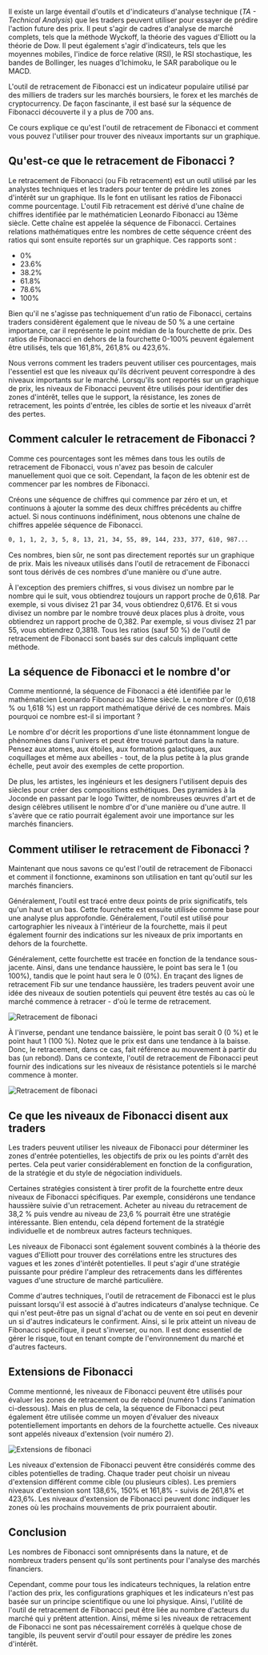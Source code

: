 Il existe un large éventail d'outils et d'indicateurs d'analyse technique (*TA - Technical Analysis*) que les traders peuvent utiliser pour essayer de prédire l'action future des prix. Il peut s'agir de cadres d'analyse de marché complets, tels que la méthode Wyckoff, la théorie des vagues d'Elliott ou la théorie de Dow. Il peut également s'agir d'indicateurs, tels que les moyennes mobiles, l'indice de force relative (RSI), le RSI stochastique, les bandes de Bollinger, les nuages d'Ichimoku, le SAR parabolique ou le MACD. 

L'outil de retracement de Fibonacci est un indicateur populaire utilisé par des milliers de traders sur les marchés boursiers, le forex et les marchés de cryptocurrency. De façon fascinante, il est basé sur la séquence de Fibonacci découverte il y a plus de 700 ans.

Ce cours explique ce qu'est l'outil de retracement de Fibonacci et comment vous pouvez l'utiliser pour trouver des niveaux importants sur un graphique.

## Qu'est-ce que le retracement de Fibonacci ?

Le retracement de Fibonacci (ou Fib retracement) est un outil utilisé par les analystes techniques et les traders pour tenter de prédire les zones d'intérêt sur un graphique. Ils le font en utilisant les ratios de Fibonacci comme pourcentage. L'outil Fib retracement est dérivé d'une chaîne de chiffres identifiée par le mathématicien Leonardo Fibonacci au 13ème siècle. Cette chaîne est appelée la séquence de Fibonacci. Certaines relations mathématiques entre les nombres de cette séquence créent des ratios qui sont ensuite reportés sur un graphique. Ces rapports sont :

- 0%
- 23.6% 
- 38.2%
- 61.8%
- 78.6%
- 100%  

Bien qu'il ne s'agisse pas techniquement d'un ratio de Fibonacci, certains traders considèrent également que le niveau de 50 % a une certaine importance, car il représente le point médian de la fourchette de prix. Des ratios de Fibonacci en dehors de la fourchette 0-100% peuvent également être utilisés, tels que 161,8%, 261,8% ou 423,6%.

Nous verrons comment les traders peuvent utiliser ces pourcentages, mais l'essentiel est que les niveaux qu'ils décrivent peuvent correspondre à des niveaux importants sur le marché. Lorsqu'ils sont reportés sur un graphique de prix, les niveaux de Fibonacci peuvent être utilisés pour identifier des zones d'intérêt, telles que le support, la résistance, les zones de retracement, les points d'entrée, les cibles de sortie et les niveaux d'arrêt des pertes.

## Comment calculer le retracement de Fibonacci ?

Comme ces pourcentages sont les mêmes dans tous les outils de retracement de Fibonacci, vous n'avez pas besoin de calculer manuellement quoi que ce soit. Cependant, la façon de les obtenir est de commencer par les nombres de Fibonacci.

Créons une séquence de chiffres qui commence par zéro et un, et continuons à ajouter la somme des deux chiffres précédents au chiffre actuel. Si nous continuons indéfiniment, nous obtenons une chaîne de chiffres appelée séquence de Fibonacci. 

```bash
0, 1, 1, 2, 3, 5, 8, 13, 21, 34, 55, 89, 144, 233, 377, 610, 987...
```

Ces nombres, bien sûr, ne sont pas directement reportés sur un graphique de prix. Mais les niveaux utilisés dans l'outil de retracement de Fibonacci sont tous dérivés de ces nombres d'une manière ou d'une autre. 

À l'exception des premiers chiffres, si vous divisez un nombre par le nombre qui le suit, vous obtiendrez toujours un rapport proche de 0,618. Par exemple, si vous divisez 21 par 34, vous obtiendrez 0,6176. Et si vous divisez un nombre par le nombre trouvé deux places plus à droite, vous obtiendrez un rapport proche de 0,382. Par exemple, si vous divisez 21 par 55, vous obtiendrez 0,3818. Tous les ratios (sauf 50 %) de l'outil de retracement de Fibonacci sont basés sur des calculs impliquant cette méthode.

## La séquence de Fibonacci et le nombre d'or

Comme mentionné, la séquence de Fibonacci a été identifiée par le mathématicien Leonardo Fibonacci au 13ème siècle. Le nombre d'or (0,618 % ou 1,618 %) est un rapport mathématique dérivé de ces nombres. Mais pourquoi ce nombre est-il si important ? 

Le nombre d'or décrit les proportions d'une liste étonnamment longue de phénomènes dans l'univers et peut être trouvé partout dans la nature. Pensez aux atomes, aux étoiles, aux formations galactiques, aux coquillages et même aux abeilles - tout, de la plus petite à la plus grande échelle, peut avoir des exemples de cette proportion. 

De plus, les artistes, les ingénieurs et les designers l'utilisent depuis des siècles pour créer des compositions esthétiques. Des pyramides à la Joconde en passant par le logo Twitter, de nombreuses œuvres d'art et de design célèbres utilisent le nombre d'or d'une manière ou d'une autre. Il s'avère que ce ratio pourrait également avoir une importance sur les marchés financiers.

## Comment utiliser le retracement de Fibonacci ?

Maintenant que nous savons ce qu'est l'outil de retracement de Fibonacci et comment il fonctionne, examinons son utilisation en tant qu'outil sur les marchés financiers. 

Généralement, l'outil est tracé entre deux points de prix significatifs, tels qu'un haut et un bas. Cette fourchette est ensuite utilisée comme base pour une analyse plus approfondie. Généralement, l'outil est utilisé pour cartographier les niveaux à l'intérieur de la fourchette, mais il peut également fournir des indications sur les niveaux de prix importants en dehors de la fourchette. 

Généralement, cette fourchette est tracée en fonction de la tendance sous-jacente. Ainsi, dans une tendance haussière, le point bas sera le 1 (ou 100%), tandis que le point haut sera le 0 (0%). En traçant des lignes de retracement Fib sur une tendance haussière, les traders peuvent avoir une idée des niveaux de soutien potentiels qui peuvent être testés au cas où le marché commence à retracer - d'où le terme de retracement.

![Retracement de fibonaci](https://raw.githubusercontent.com/Microleadoff/content/master/lang/fr/courses/Ing%C3%A9nierie/Blockchain/Trading/0370%20-%20Indicateur%20de%20retracement%20de%20Fibonacci/images/image2.png)

À l'inverse, pendant une tendance baissière, le point bas serait 0 (0 %) et le point haut 1 (100 %). Notez que le prix est dans une tendance à la baisse. Donc, le retracement, dans ce cas, fait référence au mouvement à partir du bas (un rebond). Dans ce contexte, l'outil de retracement de Fibonacci peut fournir des indications sur les niveaux de résistance potentiels si le marché commence à monter.

![Retracement de fibonaci](https://raw.githubusercontent.com/Microleadoff/content/master/lang/fr/courses/Ing%C3%A9nierie/Blockchain/Trading/0370%20-%20Indicateur%20de%20retracement%20de%20Fibonacci/images/image3.png)

## Ce que les niveaux de Fibonacci disent aux traders 

Les traders peuvent utiliser les niveaux de Fibonacci pour déterminer les zones d'entrée potentielles, les objectifs de prix ou les points d'arrêt des pertes. Cela peut varier considérablement en fonction de la configuration, de la stratégie et du style de négociation individuels. 

Certaines stratégies consistent à tirer profit de la fourchette entre deux niveaux de Fibonacci spécifiques. Par exemple, considérons une tendance haussière suivie d'un retracement. Acheter au niveau du retracement de 38,2 % puis vendre au niveau de 23,6 % pourrait être une stratégie intéressante. Bien entendu, cela dépend fortement de la stratégie individuelle et de nombreux autres facteurs techniques.

Les niveaux de Fibonacci sont également souvent combinés à la théorie des vagues d'Elliott pour trouver des corrélations entre les structures des vagues et les zones d'intérêt potentielles. Il peut s'agir d'une stratégie puissante pour prédire l'ampleur des retracements dans les différentes vagues d'une structure de marché particulière.

Comme d'autres techniques, l'outil de retracement de Fibonacci est le plus puissant lorsqu'il est associé à d'autres indicateurs d'analyse technique. Ce qui n'est peut-être pas un signal d'achat ou de vente en soi peut en devenir un si d'autres indicateurs le confirment. Ainsi, si le prix atteint un niveau de Fibonacci spécifique, il peut s'inverser, ou non. Il est donc essentiel de gérer le risque, tout en tenant compte de l'environnement du marché et d'autres facteurs.

## Extensions de Fibonacci

Comme mentionné, les niveaux de Fibonacci peuvent être utilisés pour évaluer les zones de retracement ou de rebond (numéro 1 dans l'animation ci-dessous). Mais en plus de cela, la séquence de Fibonacci peut également être utilisée comme un moyen d'évaluer des niveaux potentiellement importants en dehors de la fourchette actuelle. Ces niveaux sont appelés niveaux d'extension (voir numéro 2).

![Extensions de fibonaci](https://raw.githubusercontent.com/Microleadoff/content/master/lang/fr/courses/Ing%C3%A9nierie/Blockchain/Trading/0370%20-%20Indicateur%20de%20retracement%20de%20Fibonacci/images/image1.png)


Les niveaux d'extension de Fibonacci peuvent être considérés comme des cibles potentielles de trading. Chaque trader peut choisir un niveau d'extension différent comme cible (ou plusieurs cibles). Les premiers niveaux d'extension sont 138,6%, 150% et 161,8% - suivis de 261,8% et 423,6%. Les niveaux d'extension de Fibonacci peuvent donc indiquer les zones où les prochains mouvements de prix pourraient aboutir.

## Conclusion

Les nombres de Fibonacci sont omniprésents dans la nature, et de nombreux traders pensent qu'ils sont pertinents pour l'analyse des marchés financiers.

Cependant, comme pour tous les indicateurs techniques, la relation entre l'action des prix, les configurations graphiques et les indicateurs n'est pas basée sur un principe scientifique ou une loi physique. Ainsi, l'utilité de l'outil de retracement de Fibonacci peut être liée au nombre d'acteurs du marché qui y prêtent attention. Ainsi, même si les niveaux de retracement de Fibonacci ne sont pas nécessairement corrélés à quelque chose de tangible, ils peuvent servir d'outil pour essayer de prédire les zones d'intérêt.